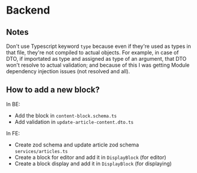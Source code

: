 # Backend

## Notes

Don't use Typescript keyword `type` because even if they're used as types in that file, they're not compiled to actual objects. For example, in case of DTO, if importated as type and assigned as type of an argument, that DTO won't resolve to actual validation; and because of this I was getting Module dependency injection issues (not resolved and all).

## How to add a new block?

In BE:

- Add the block in `content-block.schema.ts`
- Add validation in `update-article-content.dto.ts`

In FE:

- Create zod schema and update article zod schema `services/articles.ts`
- Create a block for editor and add it in `DisplayBlock` (for editor)
- Create a block display and add it in `DisplayBlock` (for displaying)
